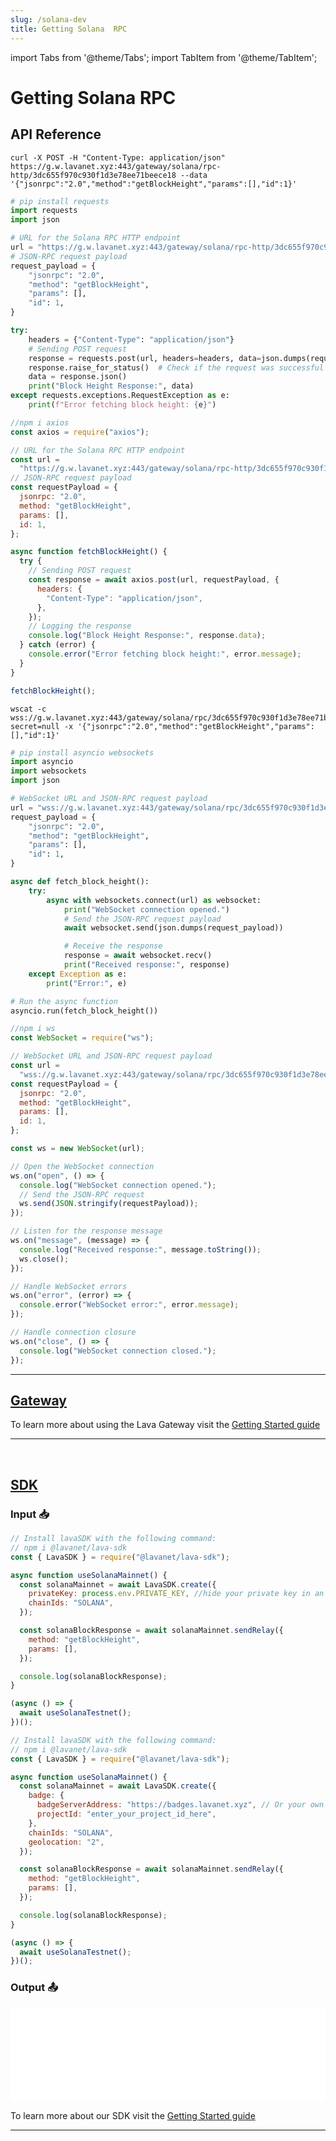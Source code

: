 ```yaml
---
slug: /solana-dev
title: Getting Solana  RPC
---
```


import Tabs from '@theme/Tabs';
import TabItem from '@theme/TabItem';

# Getting Solana RPC

## API Reference

<Tabs>
<TabItems value="JSONRPC/HTTP" label="JSONRPC/HTTP">
<Tabs>
<TabItems value="cURL" label="cURL">

```shell
curl -X POST -H "Content-Type: application/json" https://g.w.lavanet.xyz:443/gateway/solana/rpc-http/3dc655f970c930f1d3e78ee71beece18 --data '{"jsonrpc":"2.0","method":"getBlockHeight","params":[],"id":1}'
```

</TabItems>
<TabItems value="Python" label="Python">

```python
# pip install requests
import requests
import json

# URL for the Solana RPC HTTP endpoint
url = "https://g.w.lavanet.xyz:443/gateway/solana/rpc-http/3dc655f970c930f1d3e78ee71beece18"
# JSON-RPC request payload
request_payload = {
    "jsonrpc": "2.0",
    "method": "getBlockHeight",
    "params": [],
    "id": 1,
}

try:
    headers = {"Content-Type": "application/json"}
    # Sending POST request
    response = requests.post(url, headers=headers, data=json.dumps(request_payload))
    response.raise_for_status()  # Check if the request was successful
    data = response.json()
    print("Block Height Response:", data)
except requests.exceptions.RequestException as e:
    print(f"Error fetching block height: {e}")

```

 </TabItems>
<TabItems value="NodeJS" label="NodeJS">

```jsx
//npm i axios
const axios = require("axios");

// URL for the Solana RPC HTTP endpoint
const url =
  "https://g.w.lavanet.xyz:443/gateway/solana/rpc-http/3dc655f970c930f1d3e78ee71beece18";
// JSON-RPC request payload
const requestPayload = {
  jsonrpc: "2.0",
  method: "getBlockHeight",
  params: [],
  id: 1,
};

async function fetchBlockHeight() {
  try {
    // Sending POST request
    const response = await axios.post(url, requestPayload, {
      headers: {
        "Content-Type": "application/json",
      },
    });
    // Logging the response
    console.log("Block Height Response:", response.data);
  } catch (error) {
    console.error("Error fetching block height:", error.message);
  }
}

fetchBlockHeight();
```

 </TabItems>

</Tabs>
</TabItems>
<TabItems value="JSONRPC/WEBSOCKET" label="JSONRPC/WEBSOCKET">
<Tabs>
<TabItems value="WSCAT" label="WSCAT">

```shell
wscat -c wss://g.w.lavanet.xyz:443/gateway/solana/rpc/3dc655f970c930f1d3e78ee71beece18?secret=null -x '{"jsonrpc":"2.0","method":"getBlockHeight","params":[],"id":1}'
```

</TabItems>
<TabItems value="Python" label="Python">

```python
# pip install asyncio websockets
import asyncio
import websockets
import json

# WebSocket URL and JSON-RPC request payload
url = "wss://g.w.lavanet.xyz:443/gateway/solana/rpc/3dc655f970c930f1d3e78ee71beece18?secret=null"
request_payload = {
    "jsonrpc": "2.0",
    "method": "getBlockHeight",
    "params": [],
    "id": 1,
}

async def fetch_block_height():
    try:
        async with websockets.connect(url) as websocket:
            print("WebSocket connection opened.")
            # Send the JSON-RPC request payload
            await websocket.send(json.dumps(request_payload))

            # Receive the response
            response = await websocket.recv()
            print("Received response:", response)
    except Exception as e:
        print("Error:", e)

# Run the async function
asyncio.run(fetch_block_height())

```

 </TabItems>
<TabItems value="NodeJS" label="NodeJS">

```jsx
//npm i ws
const WebSocket = require("ws");

// WebSocket URL and JSON-RPC request payload
const url =
  "wss://g.w.lavanet.xyz:443/gateway/solana/rpc/3dc655f970c930f1d3e78ee71beece18?secret=null";
const requestPayload = {
  jsonrpc: "2.0",
  method: "getBlockHeight",
  params: [],
  id: 1,
};

const ws = new WebSocket(url);

// Open the WebSocket connection
ws.on("open", () => {
  console.log("WebSocket connection opened.");
  // Send the JSON-RPC request
  ws.send(JSON.stringify(requestPayload));
});

// Listen for the response message
ws.on("message", (message) => {
  console.log("Received response:", message.toString());
  ws.close();
});

// Handle WebSocket errors
ws.on("error", (error) => {
  console.error("WebSocket error:", error.message);
});

// Handle connection closure
ws.on("close", () => {
  console.log("WebSocket connection closed.");
});
```

 </TabItems>

</Tabs></TabItems>

</Tabs>

<hr/>

## [Gateway](https://gateway.lavanet.xyz/?utm_source=solana-dev&utm_medium=docs&utm_campaign=docs-to-gateway)

To learn more about using the Lava Gateway visit the [Getting Started guide](https://docs.lavanet.xyz/gateway-getting-started?utm_source=solana-dev&utm_medium=docs&utm_campaign=docs-to-docs)

<hr />
<br />

## [SDK](https://github.com/lavanet/lava-sdk)

### Input 📥

<Tabs>

<TabItem value="backend" label="BackEnd">

```jsx
// Install lavaSDK with the following command:
// npm i @lavanet/lava-sdk
const { LavaSDK } = require("@lavanet/lava-sdk");

async function useSolanaMainnet() {
  const solanaMainnet = await LavaSDK.create({
    privateKey: process.env.PRIVATE_KEY, //hide your private key in an environmental variable
    chainIds: "SOLANA",
  });

  const solanaBlockResponse = await solanaMainnet.sendRelay({
    method: "getBlockHeight",
    params: [],
  });

  console.log(solanaBlockResponse);
}

(async () => {
  await useSolanaTestnet();
})();
```

</TabItem>

<TabItem value="frontend" label="FrontEnd">

```jsx
// Install lavaSDK with the following command:
// npm i @lavanet/lava-sdk
const { LavaSDK } = require("@lavanet/lava-sdk");

async function useSolanaMainnet() {
  const solanaMainnet = await LavaSDK.create({
    badge: {
      badgeServerAddress: "https://badges.lavanet.xyz", // Or your own Badge-Server URL
      projectId: "enter_your_project_id_here",
    },
    chainIds: "SOLANA",
    geolocation: "2",
  });

  const solanaBlockResponse = await solanaMainnet.sendRelay({
    method: "getBlockHeight",
    params: [],
  });

  console.log(solanaBlockResponse);
}

(async () => {
  await useSolanaTestnet();
})();
```

</TabItem>

</Tabs>

### Output 📤

<iframe width="100%" src="/img/chains/solana_call.webm" frameborder="0" allow="autoplay; encrypted-media; gyroscope; picture-in-picture" allowfullscreen></iframe>

To learn more about our SDK visit the [Getting Started guide](https://docs.lavanet.xyz/sdk-getting-started?utm_source=getting-solana-rpc&utm_medium=docs&utm_campaign=docs-to-docs)

<hr />
